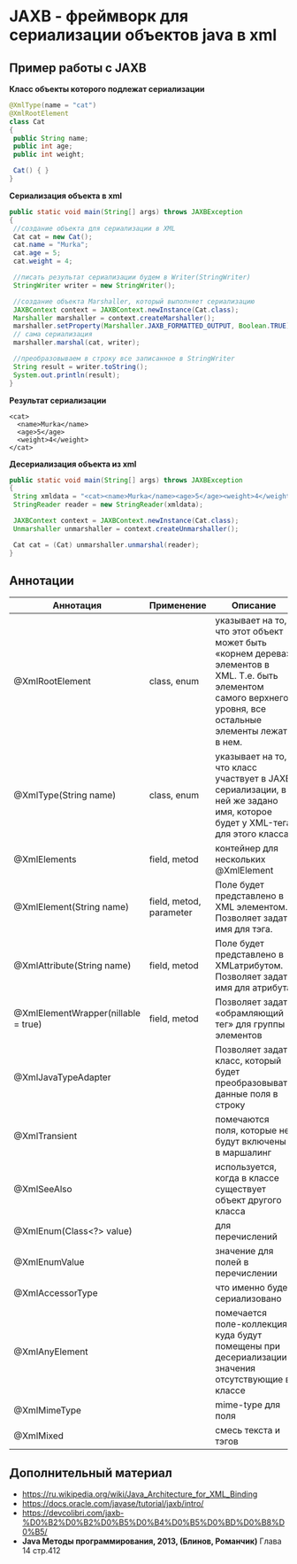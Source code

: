 # JAXB - фреймворк для сериализации объектов java в xml

## Пример работы с JAXB

**Класс объекты которого подлежат сериализации**
```java
@XmlType(name = "cat")
@XmlRootElement
class Cat
{
 public String name;
 public int age;
 public int weight;

 Cat() { }
}
```

**Сериализация объекта в xml**
```java
public static void main(String[] args) throws JAXBException
{
 //создание объекта для сериализации в XML
 Cat cat = new Cat();
 cat.name = "Murka";
 cat.age = 5;
 cat.weight = 4;

 //писать результат сериализации будем в Writer(StringWriter)
 StringWriter writer = new StringWriter();

 //создание объекта Marshaller, который выполняет сериализацию
 JAXBContext context = JAXBContext.newInstance(Cat.class);
 Marshaller marshaller = context.createMarshaller();
 marshaller.setProperty(Marshaller.JAXB_FORMATTED_OUTPUT, Boolean.TRUE);
 // сама сериализация
 marshaller.marshal(cat, writer);

 //преобразовываем в строку все записанное в StringWriter
 String result = writer.toString();
 System.out.println(result);
}
```

**Результат сериализации**
```
<cat>
  <name>Murka</name>
  <age>5</age>
  <weight>4</weight>
</cat>
```

**Десериализация объекта из xml**
```java
public static void main(String[] args) throws JAXBException
{
 String xmldata = "<cat><name>Murka</name><age>5</age><weight>4</weight></cat>"";
 StringReader reader = new StringReader(xmldata);

 JAXBContext context = JAXBContext.newInstance(Cat.class);
 Unmarshaller unmarshaller = context.createUnmarshaller();

 Cat cat = (Cat) unmarshaller.unmarshal(reader);
}
```

## Аннотации

Аннотация | Применение | Описание
-- | -- | --
@XmlRootElement | class, enum | указывает на то, что этот объект может быть «корнем дерева» элементов в XML. Т.е. быть элементом самого верхнего уровня, все остальные элементы лежат в нем.
@XmlType(String name) | class, enum | указывает на то, что класс участвует в JAXB сериализации, в ней же задано имя, которое будет у XML-тега для этого класса
@XmlElements | field, metod | контейнер для нескольких @XmlElement
@XmlElement(String name) | field, metod, parameter | Поле будет представлено в XML элементом. Позволяет задать имя для тэга.
@XmlAttribute(String name) | field, metod | Поле будет представлено в XMLатрибутом. Позволяет задать имя для атрибута
@XmlElementWrapper(nillable = true) | field, metod | Позволяет задать «обрамляющий тег» для группы элементов
@XmlJavaTypeAdapter |  | Позволяет задать класс, который будет преобразовывать данные поля в строку
@XmlTransient |  | помечаются поля, которые не будут включены в маршалинг
@XmlSeeAlso |  | используется, когда в классе существует объект другого класса
@XmlEnum(Class<?>	value) |  | для перечислений
@XmlEnumValue |  | значение для полей в перечислении
@XmlAccessorType |  | что именно будет сериализовано
@XmlAnyElement |  | помечается поле-коллекция куда будут помещены при десериализации значения отсутствующие в классе
@XmlMimeType |  | mime-type для поля
@XmlMixed |  | смесь текста и тэгов

## Дополнительный материал
 - https://ru.wikipedia.org/wiki/Java_Architecture_for_XML_Binding
 - https://docs.oracle.com/javase/tutorial/jaxb/intro/
 - https://devcolibri.com/jaxb-%D0%B2%D0%B2%D0%B5%D0%B4%D0%B5%D0%BD%D0%B8%D0%B5/
 - **Java Методы программирования, 2013, (Блинов, Романчик)** Глава 14 стр.412

